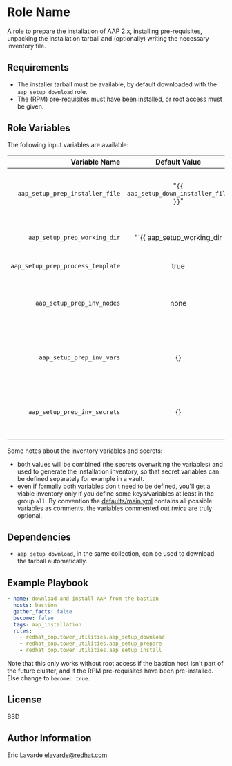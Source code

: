Role Name
=========

A role to prepare the installation of AAP 2.x, installing pre-requisites, unpacking the installation tarball and (optionally) writing the necessary inventory file.

Requirements
------------

* The installer tarball must be available, by default downloaded with the `aap_setup_download` role.
* The (RPM) pre-requisites must have been installed, or root access must be given.

Role Variables
--------------

The following input variables are available:

|Variable Name|Default Value|Required|Description|Example|
|---:|:---:|:---:|:---|:---:|
|`aap_setup_prep_installer_file`|"`{{ aap_setup_down_installer_file }}`"|no|absolute path where to find the tarball on the remote host, or URL http(s), note that `aap_setup_down_installer_file` is a fact set by the role `aap_setup_download`|'https://myhost/myinstaller.tar.gz' or '/var/tmp/myinstaller.tar.gz'|
|`aap_setup_prep_working_dir`|"`{{ aap_setup_working_dir | default('/var/tmp') }}`"|no|absolute path to a working directory, note that `aap_setup_working_dir` is used by other roles in the collection|'/srv/workdir'|
|`aap_setup_prep_process_template`|true|no|shall the inventory be generated by the role?|false|
|`aap_setup_prep_inv_nodes`|none|yes|a dictionary of dictionaries, the first level key is the inventory group name, the 2nd level key is the hostname with the value being its inventory host variables in INI-format|see [defaults/main.yml](defaults/main.yml)|
|`aap_setup_prep_inv_vars`|{}|see below|a dictionary of dictionaries, the first level key is the inventory group name, the 2nd level key is the variable name with the value being the variable's value|see [defaults/main.yml](defaults/main.yml)|
|`aap_setup_prep_inv_secrets`|{}|see below|a dictionary of dictionaries, the first level key is the inventory group name, the 2nd level key is the variable name with the value being the variable's value|see [defaults/main.yml](defaults/main.yml)|

Some notes about the inventory variables and secrets:

* both values will be combined (the secrets overwriting the variables) and used to generate the installation inventory, so that secret variables can be defined separately for example in a vault.
* even if formally both variables don't need to be defined, you'll get a viable inventory only if you define some keys/variables at least in the group `all`.
By convention the [defaults/main.yml](defaults/main.yml) contains all possible variables as comments, the variables commented out _twice_ are truly optional.

Dependencies
------------

* `aap_setup_download`, in the same collection, can be used to download the tarball automatically.

Example Playbook
----------------

```yaml
- name: download and install AAP from the bastion
  hosts: bastion
  gather_facts: false
  become: false
  tags: aap_installation
  roles:
    - redhat_cop.tower_utilities.aap_setup_download
    - redhat_cop.tower_utilities.aap_setup_prepare
    - redhat_cop.tower_utilities.aap_setup_install
```

Note that this only works without root access if the bastion host isn't part of the future cluster, and if the RPM pre-requisites have been pre-installed.
Else change to `become: true`.

License
-------

BSD

Author Information
------------------

Eric Lavarde <elavarde@redhat.com>
